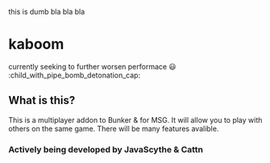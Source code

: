 this is dumb bla bla bla 
# kaboom
currently seeking to further worsen performace :smiley: :child_with_pipe_bomb_detonation_cap:

## What is this?
This is a multiplayer addon to Bunker & for MSG. It will allow you to play with others on the same game. There will be many features avalible.

### Actively being developed by JavaScythe & Cattn
